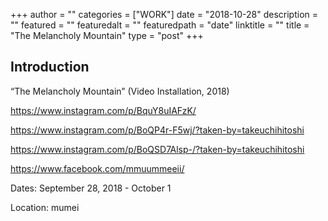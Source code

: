 +++
author = ""
categories = ["WORK"]
date = "2018-10-28"
description = ""
featured = ""
featuredalt = ""
featuredpath = "date"
linktitle = ""
title = "The Melancholy Mountain"
type = "post"
+++

## Introduction

“The Melancholy Mountain” (Video Installation, 2018)

https://www.instagram.com/p/BquY8uIAFzK/

https://www.instagram.com/p/BoQP4r-F5wj/?taken-by=takeuchihitoshi

https://www.instagram.com/p/BoQSD7Alsp-/?taken-by=takeuchihitoshi

https://www.facebook.com/mmuummeeii/

Dates: September 28, 2018 - October 1

Location: mumei
